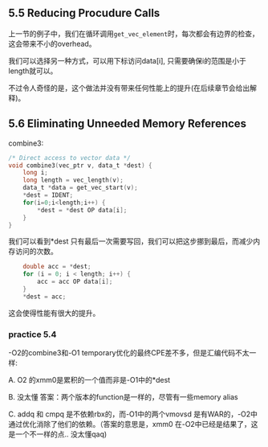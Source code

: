 ## 5.5 Reducing Procudure Calls

上一节的例子中，我们在循环调用`get_vec_element`时，每次都会有边界的检查，这会带来不小的overhead。

我们可以选择另一种方式，可以用下标访问data[i], 只需要确保i的范围是小于length就可以。

不过令人奇怪的是，这个做法并没有带来任何性能上的提升(在后续章节会给出解释)。

## 5.6 Eliminating Unneeded Memory References

combine3:

```c
/* Direct access to vector data */
void combine3(vec_ptr v, data_t *dest) {
    long i;
    long length = vec_length(v);
    data_t *data = get_vec_start(v);
    *dest = IDENT; 
    for(i=0;i<length;i++) {
        *dest = *dest OP data[i];
    }
}
```

我们可以看到*dest 只有最后一次需要写回，我们可以把这步挪到最后，而减少内存访问的次数。

```c
    double acc = *dest;
    for (i = 0; i < length; i++) {
        acc = acc OP data[i];
    }
    *dest = acc;
```

这会使得性能有很大的提升。 

### practice 5.4

-O2的combine3和-O1 temporary优化的最终CPE差不多，但是汇编代码不太一样:

A. O2 的xmm0是累积的一个值而非是-O1中的*dest

B. 没太懂 答案：两个版本的function是一样的，尽管有一些memory alias

C. addq 和 cmpq 是不依赖rbx的，而-O1中的两个vmovsd  是有WAR的，-O2中通过优化消除了他们的依赖。（答案的意思是，xmm0 在-O2中已经是结果了，这是一个不一样的点.. 没太懂qaq)
